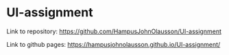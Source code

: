 # UI-assignment

Link to repository:
https://github.com/HampusJohnOlausson/UI-assignment

Link to github pages:
https://hampusjohnolausson.github.io/UI-assignment/
